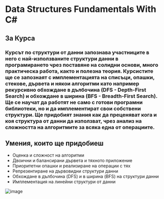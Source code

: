 # Data Structures Fundamentals With C#
## За Курса
### Курсът по структури от данни запознава участниците в него с най-използваните структури данни в програмирането чрез поставяне на солидни основи, много практическа работа, както и полезна теория. Курсистите ще се запознаят с имплементацията на списъци, опашки, стекове, дървета и някои алгоритми като например рекурсивно обхождане в дълбочина (DFS - Depth-First Search) и обхождане в ширина (BFS - Breadth-First Search). Ще се научат да работят не само с готови програмни библиотеки, но и да имплементират свои собствени структури. Ще придобият знания как да преценяват кога и коя структура от данни да използват, чрез анализ на сложността на алгоритмите за всяка една от операциите.

## Умения, които ще придобиеш
- Оценка и сложност на алгоритми
- Двоични и балансирани дървета и тяхното приложение
- Приоритетни опашки и реализиране на операции с тях
- Репрезентиране на дървовидни структури данни
- Обхождане в дълбочина (DFS) и в ширина (BFS) на структури данни
- Имплементация на линейни структури от данни
  
![image](https://github.com/RosenYordanov2003/Data-Structures-With-CSharp/assets/107473016/0932e4df-3377-439b-bd4e-3bff57eb52f5)
